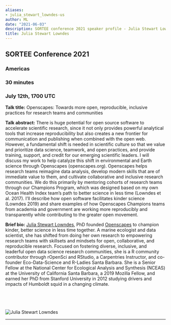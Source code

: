 ```yaml
---
aliases:
- julia_stewart_lowndes-us
author: ML
date: "2021-06-03"
description: SORTEE conference 2021 speaker profile - Julia Stewart Lowndes 
title: Julia Stewart Lowndes 
---
```


## SORTEE Conference 2021   

### Americas   

### 30 minutes    

### July 12th, 1700 UTC     


**Talk title:** Openscapes: Towards more open, reproducible, inclusive practices for research teams and communities     

**Talk abstract:**  There is huge potential for open source software to accelerate scientific research, since it not only provides powerful analytical tools that increase reproducibility but also creates a new frontier for communication and publishing when combined with the open web. However, a fundamental shift is needed in scientific culture so that we value and prioritize data science, teamwork, and open practices, and provide training, support, and credit for our emerging scientific leaders. I will discuss my work to help catalyze this shift in environmental and Earth science through Openscapes (openscapes.org). Openscapes helps research teams reimagine data analysis, develop modern skills that are of immediate value to them, and cultivate collaborative and inclusive research communities. We do this primarily by mentoring cohorts of research teams through our Champions Program, which was designed based on my own Ocean Health Index team’s path to better science in less time (Lowndes et al. 2017). I’ll describe how open software facilitates kinder science (Lowndes 2019) and share examples of how Openscapes Champions teams from academia and government are working more reproducibly and transparently while contributing to the greater open movement.   

**Brief bio:** [Julia Stewart Lowndes](http://jules32.github.io), PhD founded [Openscapes](https://openscapes.org) to champion kinder, better science in less time together. A marine ecologist and data scientist, she has shifted from doing her own research to empowering research teams with skillsets and mindsets for open, collaborative, and reproducible research. Focused on fostering diverse, inclusive, and leaderful open data science research communities, she is a R community contributor through rOpenSci and RStudio, a Carpentries Instructor, and co-founder Eco-Data-Science and R-Ladies Santa Barbara. She is a Senior Fellow at the National Center for Ecological Analysis and Synthesis (NCEAS) at the University of California Santa Barbara, a 2019 Mozilla Fellow, and earned her PhD from Stanford University in 2012 studying drivers and impacts of Humboldt squid in a changing climate.      



&nbsp;
--------------------------------------------------------------------------------------------------------------------


![Julia Stewart Lowndes](/img/people/JuliaStewartLowndes.png) 

--------------------------------------------------------------------------------------------------------------------

&nbsp;





